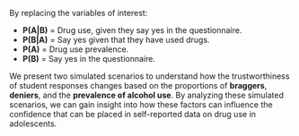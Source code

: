 By replacing the variables of interest:  

* **P(A|B)** = Drug use, given they say yes in the questionnaire.
* **P(B|A)** = Say yes given that they have used drugs.
* **P(A)** = Drug use prevalence.
* **P(B)** = Say yes in the questionnaire.

We present two simulated scenarios to understand how the trustworthiness of student responses changes based on the proportions of **braggers**, **deniers**, and the **prevalence of alcohol use**. By analyzing these simulated scenarios, we can gain insight into how these factors can influence the confidence that can be placed in self-reported data on drug use in adolescents.